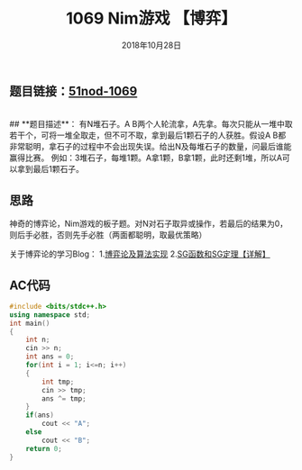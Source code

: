 ﻿---
title:  1069 Nim游戏  【博弈】
date: 2018年10月28日
tags: 
	- 博弈论
	- 算法
categories: 51nod
---
## **题目链接**：[51nod-1069][1]
</br>
## **题目描述**：
有N堆石子。A B两个人轮流拿，A先拿。每次只能从一堆中取若干个，可将一堆全取走，但不可不取，拿到最后1颗石子的人获胜。假设A B都非常聪明，拿石子的过程中不会出现失误。给出N及每堆石子的数量，问最后谁能赢得比赛。
例如：3堆石子，每堆1颗。A拿1颗，B拿1颗，此时还剩1堆，所以A可以拿到最后1颗石子。
<escape><!-- more --></escape>

</br>

## **思路**
神奇的博弈论，Nim游戏的板子题。对N对石子取异或操作，若最后的结果为0，则后手必胜，否则先手必胜（两面都聪明，取最优策略）

关于博弈论的学习Blog：
1.[博弈论及算法实现][2]
2.[SG函数和SG定理【详解】][3]
</br>

##  **AC代码** 
``` c++
#include <bits/stdc++.h>
using namespace std;
int main()
{
    int n;
    cin >> n;
    int ans = 0;
    for(int i = 1; i<=n; i++)
    {
        int tmp;
        cin >> tmp;
        ans ^= tmp;
    }
    if(ans)
        cout << "A";
    else
        cout << "B";
    return 0;
}


```


  [1]: http://www.51nod.com/onlineJudge/questionCode.html#!problemId=1069
  [2]: http://www.cnblogs.com/ECJTUACM-873284962/p/6398385.html
  [3]: https://www.cnblogs.com/ECJTUACM-873284962/p/6921829.html